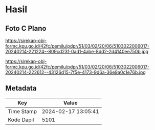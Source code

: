 # Hasil

## Foto C Plano

https://sirekap-obj-formc.kpu.go.id/42fc/pemilu/pdpr/51/03/02/20/06/5103022006017-20240214-221224--809cd23f-0ad1-4abe-8dd2-2d4140ee750b.jpg

https://sirekap-obj-formc.kpu.go.id/42fc/pemilu/pdpr/51/03/02/20/06/5103022006017-20240214-222612--43126d15-7f5e-4173-9d6a-36e9a0c1e76b.jpg


## Metadata

| Key        | Value               |
| ---------- | ------------------- |
| Time Stamp | 2024-02-17 13:05:41 |
| Kode Dapil | 5101                |



